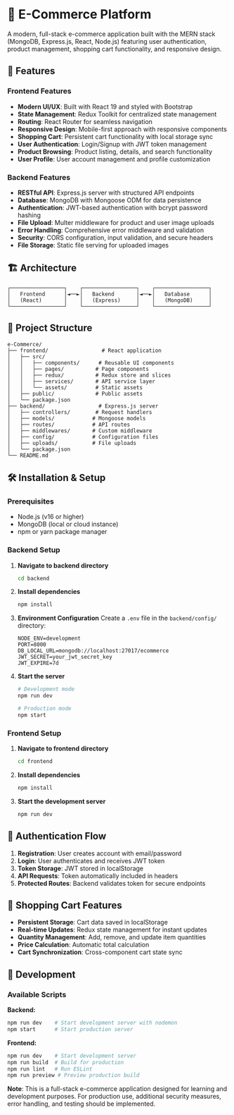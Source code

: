 # 🛒 E-Commerce Platform

A modern, full-stack e-commerce application built with the MERN stack (MongoDB, Express.js, React, Node.js) featuring user authentication, product management, shopping cart functionality, and responsive design.

## 🚀 Features

### Frontend Features

- **Modern UI/UX**: Built with React 19 and styled with Bootstrap
- **State Management**: Redux Toolkit for centralized state management
- **Routing**: React Router for seamless navigation
- **Responsive Design**: Mobile-first approach with responsive components
- **Shopping Cart**: Persistent cart functionality with local storage sync
- **User Authentication**: Login/Signup with JWT token management
- **Product Browsing**: Product listing, details, and search functionality
- **User Profile**: User account management and profile customization

### Backend Features

- **RESTful API**: Express.js server with structured API endpoints
- **Database**: MongoDB with Mongoose ODM for data persistence
- **Authentication**: JWT-based authentication with bcrypt password hashing
- **File Upload**: Multer middleware for product and user image uploads
- **Error Handling**: Comprehensive error middleware and validation
- **Security**: CORS configuration, input validation, and secure headers
- **File Storage**: Static file serving for uploaded images

## 🏗️ Architecture

```
┌─────────────────┐    ┌─────────────────┐    ┌─────────────────┐
│   Frontend      │◄──►│   Backend       │◄──►│   Database      │
│   (React)       │    │   (Express)     │    │   (MongoDB)     │
└─────────────────┘    └─────────────────┘    └─────────────────┘
```

## 📁 Project Structure

```
e-Commerce/
├── frontend/                 # React application
│   ├── src/
│   │   ├── components/      # Reusable UI components
│   │   ├── pages/          # Page components
│   │   ├── redux/          # Redux store and slices
│   │   ├── services/       # API service layer
│   │   └── assets/         # Static assets
│   ├── public/             # Public assets
│   └── package.json
├── backend/                 # Express.js server
│   ├── controllers/        # Request handlers
│   ├── models/            # Mongoose models
│   ├── routes/            # API routes
│   ├── middlewares/       # Custom middleware
│   ├── config/            # Configuration files
│   ├── uploads/           # File uploads
│   └── package.json
└── README.md
```

## 🛠️ Installation & Setup

### Prerequisites

- Node.js (v16 or higher)
- MongoDB (local or cloud instance)
- npm or yarn package manager

### Backend Setup

1. **Navigate to backend directory**

   ```bash
   cd backend
   ```

2. **Install dependencies**

   ```bash
   npm install
   ```

3. **Environment Configuration**
   Create a `.env` file in the `backend/config/` directory:

   ```env
   NODE_ENV=development
   PORT=8000
   DB_LOCAL_URL=mongodb://localhost:27017/ecommerce
   JWT_SECRET=your_jwt_secret_key
   JWT_EXPIRE=7d
   ```

4. **Start the server**

   ```bash
   # Development mode
   npm run dev

   # Production mode
   npm start
   ```

### Frontend Setup

1. **Navigate to frontend directory**

   ```bash
   cd frontend
   ```

2. **Install dependencies**

   ```bash
   npm install
   ```

3. **Start the development server**
   ```bash
   npm run dev
   ```

## 🔐 Authentication Flow

1. **Registration**: User creates account with email/password
2. **Login**: User authenticates and receives JWT token
3. **Token Storage**: JWT stored in localStorage
4. **API Requests**: Token automatically included in headers
5. **Protected Routes**: Backend validates token for secure endpoints

## 🛒 Shopping Cart Features

- **Persistent Storage**: Cart data saved in localStorage
- **Real-time Updates**: Redux state management for instant updates
- **Quantity Management**: Add, remove, and update item quantities
- **Price Calculation**: Automatic total calculation
- **Cart Synchronization**: Cross-component cart state sync

## 🔧 Development

### Available Scripts

**Backend:**

```bash
npm run dev    # Start development server with nodemon
npm start      # Start production server
```

**Frontend:**

```bash
npm run dev    # Start development server
npm run build  # Build for production
npm run lint   # Run ESLint
npm run preview # Preview production build
```

**Note**: This is a full-stack e-commerce application designed for learning and development purposes. For production use, additional security measures, error handling, and testing should be implemented.
